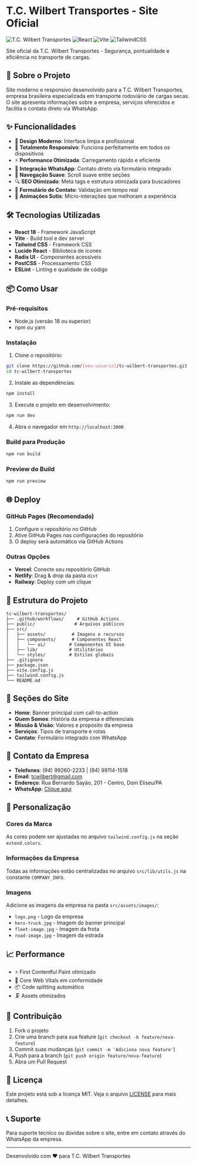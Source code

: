 # T.C. Wilbert Transportes - Site Oficial

![T.C. Wilbert Transportes](https://img.shields.io/badge/Status-Online-success)
![React](https://img.shields.io/badge/React-18+-blue)
![Vite](https://img.shields.io/badge/Vite-4+-yellow)
![TailwindCSS](https://img.shields.io/badge/TailwindCSS-3+-teal)

Site oficial da T.C. Wilbert Transportes - Segurança, pontualidade e eficiência no transporte de cargas.

## 🚀 Sobre o Projeto

Site moderno e responsivo desenvolvido para a T.C. Wilbert Transportes, empresa brasileira especializada em transporte rodoviário de cargas secas. O site apresenta informações sobre a empresa, serviços oferecidos e facilita o contato direto via WhatsApp.

## ✨ Funcionalidades

- 🎨 **Design Moderno**: Interface limpa e profissional
- 📱 **Totalmente Responsivo**: Funciona perfeitamente em todos os dispositivos
- ⚡ **Performance Otimizada**: Carregamento rápido e eficiente
- 💬 **Integração WhatsApp**: Contato direto via formulário integrado
- 🎯 **Navegação Suave**: Scroll suave entre seções
- 🔍 **SEO Otimizado**: Meta tags e estrutura otimizada para buscadores
- 📧 **Formulário de Contato**: Validação em tempo real
- 🎨 **Animações Sutis**: Micro-interações que melhoram a experiência

## 🛠️ Tecnologias Utilizadas

- **React 18** - Framework JavaScript
- **Vite** - Build tool e dev server
- **Tailwind CSS** - Framework CSS
- **Lucide React** - Biblioteca de ícones
- **Radix UI** - Componentes acessíveis
- **PostCSS** - Processamento CSS
- **ESLint** - Linting e qualidade de código

## 📦 Como Usar

### Pré-requisitos

- Node.js (versão 18 ou superior)
- npm ou yarn

### Instalação

1. Clone o repositório:
```bash
git clone https://github.com/[seu-usuario]/tc-wilbert-transportes.git
cd tc-wilbert-transportes
```

2. Instale as dependências:
```bash
npm install
```

3. Execute o projeto em desenvolvimento:
```bash
npm run dev
```

4. Abra o navegador em `http://localhost:3000`

### Build para Produção

```bash
npm run build
```

### Preview do Build

```bash
npm run preview
```

## 🌐 Deploy

### GitHub Pages (Recomendado)

1. Configure o repositório no GitHub
2. Ative GitHub Pages nas configurações do repositório
3. O deploy será automático via GitHub Actions

### Outras Opções

- **Vercel**: Conecte seu repositório GitHub
- **Netlify**: Drag & drop da pasta `dist`
- **Railway**: Deploy com um clique

## 📁 Estrutura do Projeto

```
tc-wilbert-transportes/
├── .github/workflows/     # GitHub Actions
├── public/               # Arquivos públicos
├── src/
│   ├── assets/          # Imagens e recursos
│   ├── components/      # Componentes React
│   │   └── ui/         # Componentes UI base
│   ├── lib/            # Utilitários
│   └── styles/         # Estilos globais
├── .gitignore
├── package.json
├── vite.config.js
├── tailwind.config.js
└── README.md
```

## 🎨 Seções do Site

- **Home**: Banner principal com call-to-action
- **Quem Somos**: História da empresa e diferenciais
- **Missão & Visão**: Valores e propósito da empresa
- **Serviços**: Tipos de transporte e rotas
- **Contato**: Formulário integrado com WhatsApp

## 📱 Contato da Empresa

- **Telefones**: (94) 99260-2233 | (94) 99114-1518
- **Email**: tcwilbert@gmail.com
- **Endereço**: Rua Bernardo Sayão, 201 - Centro, Dom Eliseu/PA
- **WhatsApp**: [Clique aqui](https://wa.me/5594992602233)

## 🔧 Personalização

### Cores da Marca
As cores podem ser ajustadas no arquivo `tailwind.config.js` na seção `extend.colors`.

### Informações da Empresa
Todas as informações estão centralizadas no arquivo `src/lib/utils.js` na constante `COMPANY_INFO`.

### Imagens
Adicione as imagens da empresa na pasta `src/assets/images/`:
- `logo.png` - Logo da empresa
- `hero-truck.jpg` - Imagem do banner principal
- `fleet-image.jpg` - Imagem da frota
- `road-image.jpg` - Imagem da estrada

## 📈 Performance

- ⚡ First Contentful Paint otimizado
- 🎯 Core Web Vitals em conformidade
- 📦 Code splitting automático
- 🗜️ Assets otimizados

## 🤝 Contribuição

1. Fork o projeto
2. Crie uma branch para sua feature (`git checkout -b feature/nova-feature`)
3. Commit suas mudanças (`git commit -m 'Adiciona nova feature'`)
4. Push para a branch (`git push origin feature/nova-feature`)
5. Abra um Pull Request

## 📄 Licença

Este projeto está sob a licença MIT. Veja o arquivo [LICENSE](LICENSE) para mais detalhes.

## 📞 Suporte

Para suporte técnico ou dúvidas sobre o site, entre em contato através do WhatsApp da empresa.

---

Desenvolvido com ❤️ para T.C. Wilbert Transportes